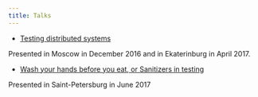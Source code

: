 ```yaml
---
title: Talks
---
```


* [Testing distributed systems](testing-distributed-systems)

Presented in Moscow in December 2016 and in Ekaterinburg in April 2017.

* [Wash your hands before you eat, or Sanitizers in testing](sanitizers-in-testing)

Presented in Saint-Petersburg in June 2017
